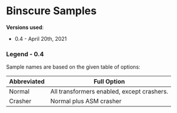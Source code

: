 # Binscure Samples

**Versions used**: 

* 0.4 - April 20th, 2021

### Legend - 0.4

Sample names are based on the given table of options:

| Abbreviated | Full Option |
| ------------| ------------|
| Normal      | All transformers enabled, except crashers. |
| Crasher     | Normal plus ASM crasher |